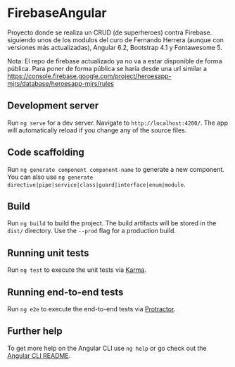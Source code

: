 # FirebaseAngular

Proyecto donde se realiza un CRUD (de superheroes) contra Firebase. siguiendo unos de los modulos del curo de Fernando Herrera (aunque con versiones más actualizadas), Angular 6.2, Bootstrap 4.1 y Fontawesome 5.

Nota: El repo de firebase actualizado ya no va a estar disponible de forma pública.
Para poner de forma pública se haría desde una url similar a https://console.firebase.google.com/project/heroesapp-mjrs/database/heroesapp-mjrs/rules


## Development server

Run `ng serve` for a dev server. Navigate to `http://localhost:4200/`. The app will automatically reload if you change any of the source files.

## Code scaffolding

Run `ng generate component component-name` to generate a new component. You can also use `ng generate directive|pipe|service|class|guard|interface|enum|module`.

## Build

Run `ng build` to build the project. The build artifacts will be stored in the `dist/` directory. Use the `--prod` flag for a production build.

## Running unit tests

Run `ng test` to execute the unit tests via [Karma](https://karma-runner.github.io).

## Running end-to-end tests

Run `ng e2e` to execute the end-to-end tests via [Protractor](http://www.protractortest.org/).

## Further help

To get more help on the Angular CLI use `ng help` or go check out the [Angular CLI README](https://github.com/angular/angular-cli/blob/master/README.md).
